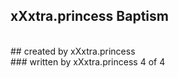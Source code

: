 ## xXxtra.princess Baptism
<br>
## created by xXxtra.princess
<br>
### written by xXxtra.princess 4 of 4
